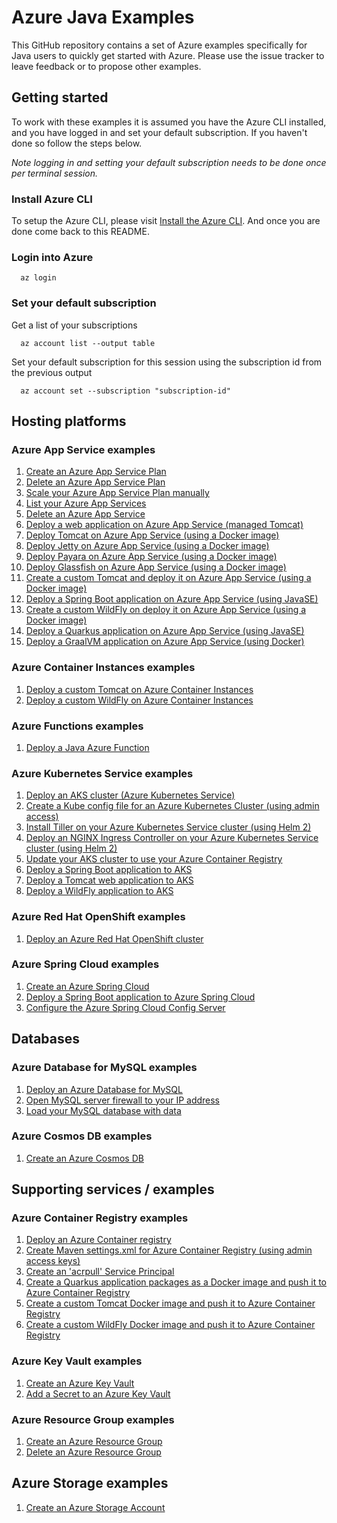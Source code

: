 
# Azure Java Examples

This GitHub repository contains a set of Azure examples specifically for Java 
users to quickly get started with Azure. Please use the issue tracker to leave
feedback or to propose other examples.

## Getting started

To work with these examples it is assumed you have the Azure CLI installed, and
you have logged in and set your default subscription. If you haven't done so
follow the steps below.

_Note logging in and setting your default subscription needs to be done once per
 terminal session._

### Install Azure CLI

To setup the Azure CLI, please visit [Install the Azure CLI](https://docs.microsoft.com/en-us/cli/azure/install-azure-cli). And once you are done come back to this README.

### Login into Azure

````shell
  az login
````

### Set your default subscription

Get a list of your subscriptions

````shell
  az account list --output table
````

Set your default subscription for this session using the subscription id from the previous output

````shell
  az account set --subscription "subscription-id"
````

## Hosting platforms

### Azure App Service examples

1. [Create an Azure App Service Plan](appservice/plan/create/)
1. [Delete an Azure App Service Plan](appservice/plan/delete/)
1. [Scale your Azure App Service Plan manually](appservice/plan/scale-manually/)
1. [List your Azure App Services](webapp/list/)
1. [Delete an Azure App Service](webapp/delete/)
1. [Deploy a web application on Azure App Service (managed Tomcat)](webapp/tomcat-helloworld/)
1. [Deploy Tomcat on Azure App Service (using a Docker image)](webapp/docker-tomcat/)
1. [Deploy Jetty on Azure App Service (using a Docker image)](webapp/docker-jetty/)
1. [Deploy Payara on Azure App Service (using a Docker image)](webapp/docker-payara/)
1. [Deploy Glassfish on Azure App Service (using a Docker image)](webapp/docker-glassfish/)
1. [Create a custom Tomcat and deploy it on Azure App Service (using a Docker image)](webapp/docker-custom/)
1. [Deploy a Spring Boot application on Azure App Service (using JavaSE)](webapp/javase-springboot/)
1. [Create a custom WildFly on deploy it on Azure App Service (using a Docker image)](webapp/docker-wildfly/)
1. [Deploy a Quarkus application on Azure App Service (using JavaSE)](webapp/javase-quarkus/)
1. [Deploy a GraalVM application on Azure App Service (using Docker)](webapp/docker-graalvm/)

### Azure Container Instances examples

1. [Deploy a custom Tomcat on Azure Container Instances](container/tomcat/)
1. [Deploy a custom WildFly on Azure Container Instances](container/wildfly/)

### Azure Functions examples

1. [Deploy a Java Azure Function](functionapp/java/)

### Azure Kubernetes Service examples

1. [Deploy an AKS cluster (Azure Kubernetes Service)](aks/create/)
1. [Create a Kube config file for an Azure Kubernetes Cluster (using admin access)](aks/create-kube-config/)
1. [Install Tiller on your Azure Kubernetes Service cluster (using Helm 2)](aks/install-tiller/)
1. [Deploy an NGINX Ingress Controller on your Azure Kubernetes Service cluster (using Helm 2)](aks/deploy-nginx-ingress-controller/)
1. [Update your AKS cluster to use your Azure Container Registry](aks/use-your-acr/)
1. [Deploy a Spring Boot application to AKS](aks/springboot/)
1. [Deploy a Tomcat web application to AKS](aks/tomcat/)
1. [Deploy a WildFly application to AKS](aks/wildfly/)

### Azure Red Hat OpenShift examples

1. [Deploy an Azure Red Hat OpenShift cluster](aro/create/)

### Azure Spring Cloud examples

1. [Create an Azure Spring Cloud](spring-cloud/create/)
1. [Deploy a Spring Boot application to Azure Spring Cloud](spring-cloud/helloworld/)
1. [Configure the Azure Spring Cloud Config Server](spring-cloud/config-server/)

## Databases

### Azure Database for MySQL examples

1. [Deploy an Azure Database for MySQL](mysql/create/)
1. [Open MySQL server firewall to your IP address](mysql/open-firewall-to-your-ip/)
1. [Load your MySQL database with data](mysql/load-your-mysql-database-with-data/)

### Azure Cosmos DB examples

1. [Create an Azure Cosmos DB](cosmosdb/create/)

## Supporting services / examples

### Azure Container Registry examples

1. [Deploy an Azure Container registry](acr/create/)
1. [Create Maven settings.xml for Azure Container Registry (using admin access keys)](acr/create-access-keys-settings-xml/)
1. [Create an 'acrpull' Service Principal](acr/create-acrpull-service-principal/)
1. [Create a Quarkus application packages as a Docker image and push it to Azure Container Registry](acr/quarkus/)
1. [Create a custom Tomcat Docker image and push it to Azure Container Registry](acr/tomcat/)
1. [Create a custom WildFly Docker image and push it to Azure Container Registry](acr/wildfly/)

### Azure Key Vault examples

1. [Create an Azure Key Vault](keyvault/create/)
1. [Add a Secret to an Azure Key Vault](keyvault/add-secret/)

### Azure Resource Group examples

1. [Create an Azure Resource Group](group/create/)
1. [Delete an Azure Resource Group](group/delete/)

## Azure Storage examples

1. [Create an Azure Storage Account](storage/create/)
